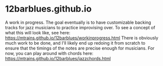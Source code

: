 # 12barblues.github.io
A work in progress. The goal eventually is to have customizable backing tracks for jazz musicians to practice improvising over. 
To see a concept of what this will look like, see here: https://mtrains.github.io/12barblues/workinprogress.html There is obviously much work to be done, and I'll likely end up redoing it from scratch to ensure that the timings of the notes are precise enough for musicians. 
For now, you can play around with chords here: https://mtrains.github.io/12barblues/jazzchords.html
